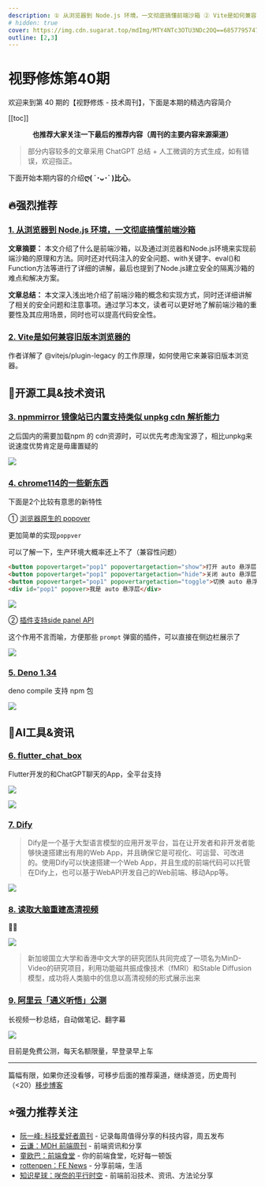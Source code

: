 ```yaml
---
description: ① 从浏览器到 Node.js 环境，一文彻底搞懂前端沙箱 ② Vite是如何兼容旧版本浏览器的 ③ npmmirror 镜像站已内置支持类似 unpkg cdn 解析能力 ④ chrome114的一些新东西 ⑤ Deno 1.34 ⑥ flutter_chat_box ⑦ Dify ⑧ 读取大脑重建高清视频 ⑨ 阿里云「通义听悟」公测
# hidden: true
cover: https://img.cdn.sugarat.top/mdImg/MTY4NTc3OTU3NDc2OQ==685779574769
outline: [2,3]
---
```


# 视野修炼第40期

欢迎来到第 40 期的【视野修炼 - 技术周刊】，下面是本期的精选内容简介

[[toc]]

<center>

**​也推荐大家关注一下最后的推荐内容（周刊的主要内容来源渠道）**
</center>

>部分内容较多的文章采用 ChatGPT 总结 + 人工微调的方式生成，如有错误，欢迎指正。

下面开始本期内容的介绍**ღ( ´･ᴗ･` )比心**。
## 🔥强烈推荐
### [1. 从浏览器到 Node.js 环境，一文彻底搞懂前端沙箱](https://mp.weixin.qq.com/s/U5AP1f9WKdJCUo4HVqrjxA)

**文章摘要：** 本文介绍了什么是前端沙箱，以及通过浏览器和Node.js环境来实现前端沙箱的原理和方法。同时还对代码注入的安全问题、with关键字、eval()和Function方法等进行了详细的讲解，最后也提到了Node.js建立安全的隔离沙箱的难点和解决方案。

**文章总结：** 本文深入浅出地介绍了前端沙箱的概念和实现方式，同时还详细讲解了相关的安全问题和注意事项。通过学习本文，读者可以更好地了解前端沙箱的重要性及其应用场景，同时也可以提高代码安全性。

### [2. Vite是如何兼容旧版本浏览器的](https://juejin.cn/post/7239536753970266168)

作者详解了 @vitejs/plugin-legacy 的工作原理，如何使用它来兼容旧版本浏览器。


## 🔧开源工具&技术资讯
### [3. npmmirror 镜像站已内置支持类似 unpkg cdn 解析能力](https://zhuanlan.zhihu.com/p/633904268)

之后国内的需要加载npm 的 cdn资源时，可以优先考虑淘宝源了，相比unpkg来说速度优势肯定是毋庸置疑的

![](https://img.cdn.sugarat.top/mdImg/MTY4NTc2MDAyMDc5Ng==685760020796)

### [4. chrome114的一些新东西](https://developer.chrome.com/en/blog/new-in-chrome-114/)
下面是2个比较有意思的新特性

① [浏览器原生的 popover](https://mp.weixin.qq.com/s/RP63Ov1rraL6bG7l6XilEQ)

更加简单的实现`poppver`

可以了解一下，生产环境大概率还上不了（兼容性问题）
```html
<button popovertarget="pop1" popovertargetaction="show">打开 auto 悬浮层</button>
<button popovertarget="pop1" popovertargetaction="hide">关闭 auto 悬浮层</button>
<button popovertarget="pop1" popovertargetaction="toggle">切换 auto 悬浮层</button>
<div id="pop1" popover>我是 auto 悬浮层</div>
```

![](https://img.cdn.sugarat.top/mdImg/MTY4NTc2MzIzMDE5OQ==640.gif)

② [插件支持side panel API](https://developer.chrome.com/en/blog/extension-side-panel-launch/)

这个作用不言而喻，方便那些 `prompt` 弹窗的插件，可以直接在侧边栏展示了

![](https://img.cdn.sugarat.top/mdImg/MTY4NTc2MzI2MDAwOA==685763260008)

### [5. Deno 1.34](https://deno.com/blog/v1.34)

deno compile 支持 npm 包

![](https://img.cdn.sugarat.top/mdImg/MTY4NTc3MzQ3MTUyMA==685773471520)
## 🤖AI工具&资讯
### [6. flutter_chat_box](https://github.com/bravekingzhang/flutter_chat_box)

Flutter开发的和ChatGPT聊天的App，全平台支持

![](https://img.cdn.sugarat.top/mdImg/MTY4NTc2MzUxNTM0Mw==685763515343)

![](https://img.cdn.sugarat.top/mdImg/MTY4NTc2MzUxODg5MQ==685763518891)

### [7. Dify](https://dify.ai/)

>Dify是一个基于大型语言模型的应用开发平台，旨在让开发者和非开发者能够快速搭建出有用的Web App，并且确保它是可视化、可运营、可改进的。使用Dify可以快速搭建一个Web App，并且生成的前端代码可以托管在Dify上，也可以基于WebAPI开发自己的Web前端、移动App等。

![](https://img.cdn.sugarat.top/mdImg/MTY4NTc3MjU5MDUxNg==685772590516)

### [8. 读取大脑重建高清视频](http://www.myzaker.com/article/646c52f38e9f0975f437faf6)

🐂🍺

![](https://img.cdn.sugarat.top/mdImg/MTY4NTc3Mjg4Njg2Mw==685772886863)

>新加坡国立大学和香港中文大学的研究团队共同完成了一项名为MinD-Video的研究项目，利用功能磁共振成像技术（fMRI）和Stable Diffusion模型，成功将人类脑中的信息以高清视频的形式展示出来

### [9. 阿里云「通义听悟」公测](https://mp.weixin.qq.com/s/wEjaHwxDNhds5gCoBdMPkA)
长视频一秒总结，自动做笔记、翻字幕

![](https://img.cdn.sugarat.top/mdImg/MTY4NTc3ODUxNjMwMw==685778516303)

目前是免费公测，每天名额限量，早登录早上车

---

篇幅有限，如果你还没看够，可移步后面的推荐渠道，继续游览，历史周刊（<20）[移步博客](https://sugarat.top/weekly/index.html)

## ⭐️强力推荐关注
* [阮一峰: 科技爱好者周刊](https://www.ruanyifeng.com/blog/archives.html) - 记录每周值得分享的科技内容，周五发布
* [云谦：MDH 前端周刊](https://www.yuque.com/chencheng/mdh-weekly) - 前端资讯和分享
* [童欧巴：前端食堂](https://github.com/Geekhyt/weekly) - 你的前端食堂，吃好每一顿饭
* [rottenpen：FE News](https://rottenpen.zhubai.love/) - 分享前端，生活
* [知识星球：咲奈的平行时空](https://wx.zsxq.com/dweb2/index/group/15552285284822) - 前端前沿技术、资讯、方法论分享